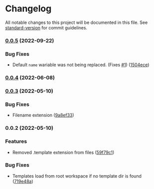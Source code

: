 # Changelog

All notable changes to this project will be documented in this file. See [standard-version](https://github.com/conventional-changelog/standard-version) for commit guidelines.

### [0.0.5](https://github.com/rhangai/vscode-file-template/compare/v0.0.4...v0.0.5) (2022-09-22)


### Bug Fixes

* Default `name` wariable was not being replaced. (Fixes [#1](https://github.com/rhangai/vscode-file-template/issues/1)) ([1504ece](https://github.com/rhangai/vscode-file-template/commit/1504ece93d667d4e747aed7f0cc1e457014985c5))

### [0.0.4](https://github.com/rhangai/vscode-file-template/compare/v0.0.3...v0.0.4) (2022-06-08)

### [0.0.3](https://github.com/rhangai/vscode-file-template/compare/v0.0.2...v0.0.3) (2022-05-10)


### Bug Fixes

* Filename extension ([9a8ef33](https://github.com/rhangai/vscode-file-template/commit/9a8ef33cb49f48e480ce74a45bc00b1e56e15d04))

### 0.0.2 (2022-05-10)


### Features

* Removed .template extension from files ([59f79c1](https://github.com/rhangai/vscode-file-template/commit/59f79c1780808bdcb23371cf86457d7a0cee89de))


### Bug Fixes

* Templates load from root workspace if no template dir is found ([719e48a](https://github.com/rhangai/vscode-file-template/commit/719e48a1200bb218340071ac3e59f46fe76a867e))

